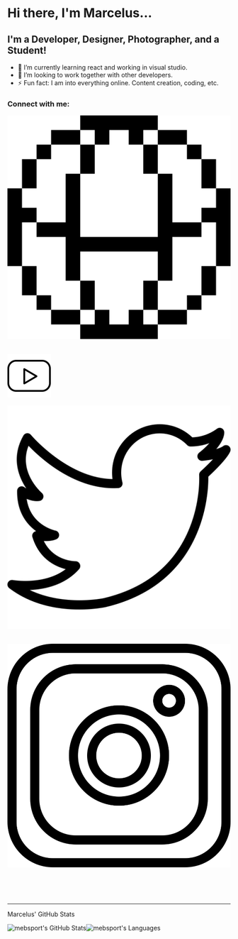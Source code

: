 # Hi there, I'm Marcelus...

## I'm a Developer, Designer, Photographer, and a Student!

- 📝 I’m currently learning react and working in visual studio.
- 🤝 I’m looking to work together with other developers.
- ⚡ Fun fact: I am into everything online. Content creation, coding, etc.

### Connect with me:

<!-- Website -->

[![website](./img/website.svg)](https://marcelusbrown.com)
&nbsp;&nbsp;

<!-- YouTube -->

[![website](./img/youtube.svg)](https://youtube.com/)
&nbsp;&nbsp;

<!-- Twitter -->

[![website](./img/twitter.svg)](https://twitter.com/marcelusebrown)
&nbsp;&nbsp;

<!-- Instagram -->

[![website](./img/instagram.svg)](https://instagram.com/mebsport)
&nbsp;&nbsp;

<br />
<br />

---

Marcelus' GitHub Stats

<img align="left" alt="mebsport's GitHub Stats" src="https://github-readme-stats.vercel.app/api?username=mebsport&show_icons=true&hide_border=false&theme=github_dark" />

<img align="left" alt = "mebsport's Languages" src="https://github-readme-stats.vercel.app/api/top-langs/?username=mebsport&langs_count=5&theme=github_dark" />

[website]: marcelusbrown.com
[twitter]: https://twitter.com/marcelusebrown
[youtube]: https://youtube.com/codeSTACKr
[instagram]: https://instagram.com/codeSTACKr

